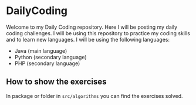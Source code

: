 # DailyCoding

Welcome to my Daily Coding repository. Here I will be posting my daily coding challenges. I will be using this repository to practice my coding skills and to learn new languages. I will be using the following languages:

- Java (main language)
- Python (secondary language)
- PHP (secondary language)

## How to show the exercises 
 
 In package or folder in  `src/algorithms` you can find the exercises solved.


